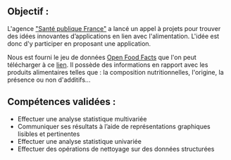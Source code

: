 ## Objectif :

L'agence ["Santé publique France"](http://www.santepubliquefrance.fr/) a lancé un appel à projets pour trouver des idées innovantes d’applications en lien avec l'alimentation. L'idée est donc d'y participer en proposant une application.

Nous est fourni le jeu de données [Open Food Facts](https://world.openfoodfacts.org/) que l'on peut télécharger à ce [lien](https://s3-eu-west-1.amazonaws.com/static.oc-static.com/prod/courses/files/parcours-data-scientist/P2/fr.openfoodfacts.org.products.csv.zip). Il possède des informations en rapport avec les produits alimentaires telles que : la composition nutritionnelles, l'origine, la présence ou non d'additifs...

## Compétences validées : 

* Effectuer une analyse statistique multivariée
* Communiquer ses résultats à l’aide de représentations graphiques lisibles et pertinentes
* Effectuer une analyse statistique univariée
* Effectuer des opérations de nettoyage sur des données structurées
